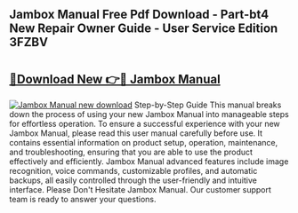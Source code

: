 ## Jambox Manual Free Pdf Download - Part-bt4 New Repair Owner Guide - User Service Edition 3FZBV

# <h2><a href="http://bc36762.oget.top/?id=Jambox+Manual">🔗Download New 👉🔴 Jambox Manual</a></h2>

[![Jambox Manual new download](https://i.imgur.com/5g1atiW.png)](http://bc36762.oget.top/?id=Jambox+Manual)
Step-by-Step Guide This manual breaks down the process of using your new Jambox Manual into manageable steps for effortless operation. To ensure a successful experience with your new Jambox Manual, please read this user manual carefully before use. It contains essential information on product setup, operation, maintenance, and troubleshooting, ensuring that you are able to use the product effectively and efficiently. Jambox Manual advanced features include image recognition, voice commands, customizable profiles, and automatic backups, all easily controlled through the user-friendly and intuitive interface. Please Don't Hesitate Jambox Manual. Our customer support team is ready to answer your questions.
